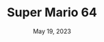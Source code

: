 ---
layout: n64
title: "Super Mario 64"
categories:
 - approved
 - n64
 - universal
 - safe
tags:
- mario
- super mario
series:
- mario
date: May 19, 2023
permalink: /games/super-mario-64/play/details
publisher: Nintendo
gid: super-mario-64
edition: us
---